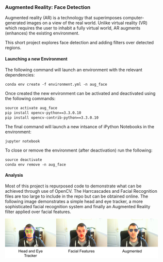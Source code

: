 ### Augmented Reality: Face Detection

Augmented reality (AR) is a technology that superimposes computer-generated images on a view of the real world. Unlike virtual reality (VR) which requires the user to inhabit a fully virtual world, AR augments (enhances) the existing environment.

This short project explores face detection and adding filters over detected regions.

#### Launching a new Environment
The following command will launch an environment with the relevant dependencies:
```
conda env create -f environment.yml -n aug_face
```
Once created the new environment can be activated and deactivated using the following commands:
```
source activate aug_face
pip install opencv-python==3.3.0.10
pip install opencv-contrib-python==3.3.0.10
```
The final command will launch a new intsance of iPython Notebooks in the environment:
```
jupyter notebook
```
To close or remove the environment (after deactivation) run the following:
```
source deactivate
conda env remove -n aug_face
```

#### Analysis

Most of this project is repurposed code to demonstrate what can be achieved through use of OpenCV. The Harrcascades and Facial Recognition files are too large to include in the repo but can be obtained online. The following image demonstrates a simple head and eye tracker, a more sophisticated facial recognition system and finally an Augmented Reality filter applied over facial features.
<p align="center">
<img src="report/fig/techniques.png" width="650">
</p>